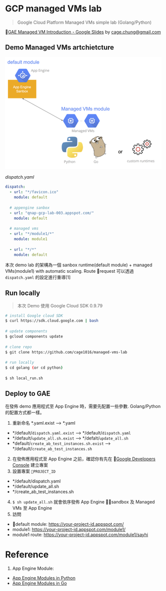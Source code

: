 # GCP managed VMs lab

> Google Cloud Platform Managed VMs simple lab (Golang/Python)

[GAE Managed VM Introduction - Google Slides](https://goo.gl/SwuEvR) by cage.chung@gmail.com

## Demo Managed VMs artchietcture
![](demo-managed-vms-architecture.jpg)

_dispatch.yaml_

```yaml
dispatch:
  - url: "*/favicon.ico"
    module: default

  # appengine sanbox
  - url: "qnap-gcp-lab-003.appspot.com/"
    module: default

  # managed vms
  - url: "*/module1/*"
    module: module1

  - url: "*/*"
    module: default
```

本次 demo lab 的架構為一個 sanbox runtime(default module) + managed VMs(module1) with automatic scaling. Route request
可以透過 `dispatch.yaml` 的設定進行重導[1]


## Run locally

> 本次 Demo 使用 Google Cloud SDK 0.9.79

```sh
# install Google cloud SDK
$ curl https://sdk.cloud.google.com | bash

# update components
$ gcloud components update

# clone repo
$ git clone https://github.com/cage1016/managed-vms-lab

# run locally
$ cd golang (or cd python)

$ sh local_run.sh
```

## Deploy to GAE

在發佈 demo 應用程式至 App Engine 時，需要先配置一些參數. Golang/Python 的配置方式都一樣。

1. 重新命名 \*.yaml.exist --> \*.yaml
  - \*/default/`dispatch.yaml.exist` --> \*/default/`dispatch.yaml`
  - \*/default/`update_all.sh.exist` --> \*/defalt/`update_all.sh`
  - \*default/`create_ab_test_instances.sh.exist` --> \*/default/`create_ab_test_instances.sh`
2. 在發佈應用程式至 App Engine 之前，確認你有先在 [Google Developers Console](https://goo.gl/JkWVb9) 建立專案
3. 設置專案 `PROJECT_ID`
  - \*/default/dispatch.yaml
  - \*/default/update_all.sh
  - \*/create_ab_test_instances.sh
4. `$ sh update_all.sh` 就會依序發佈 App Engine sandbox 及 Managed VMs 至 App Engine
5. 訪問
  - default module: https://your-project-id.appspot.com/
  - module1: https://your-project-id.appspot.com/module1/
  - module1 route: https://your-project-id.appspot.com/module1/sayhi

# Reference
1. App Engine Module:
  - [App Engine Modules in Python](https://goo.gl/p3nl48)
  - [App Engine Modules in Go](https://goo.gl/KpdKpF)
